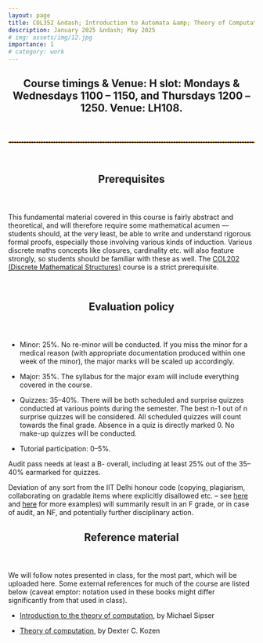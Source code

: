 ```yaml
---
layout: page
title: COL352 &ndash; Introduction to Automata &amp; Theory of Computation
description: January 2025 &ndash; May 2025
# img: assets/img/12.jpg
importance: 1
# category: work
---
```


<header>
	<h2><strong>Course timings &amp; Venue:</strong> <p style="display:inline">H slot: Mondays &amp; Wednesdays 1100 &ndash; 1150, and Thursdays 1200 &ndash; 1250. Venue: LH108.</p></h2>
</header>

<hr style="border: 1px dashed; color: orange" />

<br>

<!-- <header>
    <h2> <strong>What is this course about, and why should I take it?</strong> </h2>
</header>

<p>Logicians will often tell you that the primary raison d'être of logic is to systematically evaluate arguments for deductive validity, or something equally abstruse along those lines. So why should you, a computer scientist, bother with logic at all? Because, as anyone who has ever written a program beyond "Hello, world!" knows, writing code is hard. Writing <em>good</em> code is even harder, and this starts even before we have written any code at all! Are you sure that what you <em>think</em> you want is really what you want? Will your code actually work? How reasonable are the assumptions you have made along the way? These are questions that logic can help you think about in a systematic way.</p>

<p>The objective of this course is to learn fundamental ideas that help us create abstract models of systems in the real world, so we can then ensure that they behave as they should. This course will essentially cover concepts related to how to model complex systems abstractly while making good choices, as well as how to reason about these systems automatically, with a view to formal verification.
</p>

<br> -->

<header>
    <h2 id="prereq"><strong> Prerequisites </strong></h2>
</header>
<p> This fundamental material covered in this course is fairly abstract and theoretical, and will therefore require some mathematical acumen &mdash; students should, at the very least, be able to write and understand rigorous formal proofs, especially those involving various kinds of induction. Various discrete maths concepts like closures, cardinality etc. will also feature strongly, so students should be familiar with these as well. The <a href="https://www.cse.iitd.ac.in/cse/newcurriculum-contents/newcourses.html#COL202" target="_blank">COL202 (Discrete Mathematical Structures)</a> course is a strict prerequisite.
</p>

<br>

<header>
		<h2><strong> Evaluation policy </strong></h2>
</header>
<p>
	<ul>
			<li><p>Minor: 25%. No re-minor will be conducted. If you miss the minor for a medical reason (with appropriate documentation produced within one week of the minor), the major marks will be scaled up accordingly.</p></li> 
			<li><p>Major: 35%. The syllabus for the major exam will include everything covered in the course.</p></li>
			<li><p>Quizzes: 35&ndash;40%. There will be both scheduled and surprise quizzes conducted at various points during the semester. The best n-1 out of n surprise quizzes will be considered. All scheduled quizzes will count towards the final grade. Absence in a quiz is directly marked 0. No make-up quizzes will be conducted.</p></li>
			<li><p>Tutorial participation: 0&ndash;5%. </p></li>
<!--Computed as floor(2*(a/b - number of visits))/2. b will be the maximum number of visits + 1. a will be fixed so that the points for even one visit is non-zero. -->
	</ul>
</p>

<p>Audit pass needs at least a B- overall, including at least 25% out of the 35&ndash;40% earmarked for quizzes.</p>
	
<p>Deviation of any sort from the IIT Delhi honour code (copying, plagiarism, collaborating on gradable items where explicitly disallowed etc. &ndash; see <a href="https://t.ly/jACWG" target="_blank">here</a> and <a href="https://www.cse.iitd.ac.in/~sak/courses/general.html" target="_blank">here</a> for more examples) will summarily result in an F grade, or in case of audit, an NF, and potentially further disciplinary action. </p>

<header>
	<h2><strong> Reference material </strong></h2>
</header>
<p>
	We will follow notes presented in class, for the most part, which will be uploaded here. Some external references for much of the course are listed below (caveat emptor: notation used in these books might differ significantly from that used in class).
</p>
<p>
	<ul> 
		<li><p><a href="https://libcat.iitd.ac.in/cgi-bin/koha/opac-detail.pl?biblionumber=111085" target="_blank">Introduction to the theory of computation</a>, by Michael Sipser</p></li>
		<li><p><a href="https://libcat.iitd.ac.in/cgi-bin/koha/opac-detail.pl?biblionumber=117762" target="_blank">Theory of computation</a>, by Dexter C. Kozen</p></li>
	</ul>
</p>

<!-- <header>
    <h2><strong> Lecture Notes &amp; Reference Material </strong></h2>
</header>
<div class="table-responsive">
<table class="table table-sm table-bordered">
  <thead class="thead-dark">
    <tr>
      <th style="width:150px; text-align:center">Date</th>
      <th style="width:200px; text-align:center">Slides</th>
      <th>References and suggested follow-up reading (if any)</th>
    </tr>
  </thead>
  <tbody>
    <tr>
      <td style="text-align: center; vertical-align: middle;">22 July, 2024</td>
      <td style="text-align: center; vertical-align: middle;"><p><a href="../../assets/pdf/lecnotes/col703-diw24/lec0.pdf" target="_blank">Course policy and introduction</a></p></td>
      <td>
						<p>
								<ul>
										<li><p><a href="https://archive.org/details/ladyortigeran00smul" target="_blank">The Lady or the Tiger</a>, by <a href="https://en.wikipedia.org/wiki/Raymond_Smullyan" target="_blank">Raymond Smullyan</a></p></li>
										<li><p><a href="https://douxnet.weebly.com/uploads/2/0/4/1/20418601/raymond_m._smullyan-to_mock_a_mockingbird_and_other_logic_puzzles__including__an_amazing_adventure_in_combinatory_logic-knopf_1985.pdf" target="_blank">To Mock A Mockingbird</a>, also by Raymond Smullyan</p></li>
								</ul>
						</p>
				</td>
    </tr>
    <tr>
      <td style="text-align: center; vertical-align: middle;">25 July, 2024</td>
      <td style="text-align: center; vertical-align: middle;"><p><a href="../../assets/pdf/lecnotes/col703-diw24/lec0b.pdf" target="_blank">Sets, functions, and relations</a></p></td>
      <td>
						<p>
								<ul>
										<li><p>Chapters 4 and 8 of <a href="https://courses.csail.mit.edu/6.042/spring18/mcs.pdf" target="_blank">Mathematics for Computer Science</a>, by Eric Lehman, F Thomas Leighton, and Albert R Meyer</p></li>
								</ul>
						</p>
				</td>
    </tr>
  <tr>
    <td style="text-align: center; vertical-align: middle;">29 July, 2024</td>
    <td style="text-align: center; vertical-align: middle;"><p><a href="../../assets/pdf/lecnotes/col703-diw24/lec1.pdf" target="_blank">Orderings and induction</a></p></td>
    <td>
				<p>
						<ul>
								<li><p><a href="https://www.sydney.edu.au/content/dam/students/documents/mathematics-learning-centre/mathematical-induction.pdf" target="_blank">Introductory notes on Mathematical Induction</a> by Mary Barnes and Sue Gordon</p></li>
						</ul>
						<ul>
								<li><p>Section 14 in Naive Set theory by Paul Halmos, PDF found <a href="https://github.com/matheusgirola/Halmos-Naive-Set-Theory-OCR-LaTeX-Reedition" target="_blank">here</a> </p></li>
						</ul>
				</p>
		</td>
  </tr>
 <tr>
   <td style="text-align: center; vertical-align: middle;">1 August, 2024</td>
   <td style="text-align: center; vertical-align: middle"><p><a href="../../assets/pdf/lecnotes/col703-diw24/lec2.pdf" target="_blank">Propositional logic</a></p></td>
   <td></td>
 </tr>
 <tr>
   <td style="text-align: center; vertical-align: middle;">5 August, 2024</td>
   <td style="text-align: center; vertical-align: middle"><p><a href="../../assets/pdf/lecnotes/col703-diw24/lec3.pdf" target="_blank">Propositional logic (contd.)</a></p></td>
   <td></td>
 </tr>
 <tr>
   <td style="text-align: center; vertical-align: middle;">8 August, 2024</td>
   <td style="text-align: center; vertical-align: middle"><p><a href="../../assets/pdf/lecnotes/col703-diw24/lec4.pdf" target="_blank">More propositional logic</a></p></td>
   <td>
   	<p><a href="https://ideas.science.uu.nl/logex/#" target="_blank">Here</a> is a link where you can play around with equivalences and normal forms for various expressions. Make sure that you use the English language toggle on the top right if it loads in Dutch. Most of the conversion rules should be easy enough to figure out (they are identities we have covered in class). The only exception is the rule for Equivalence, which is: p &hArr; q iff (p &and; q) &or; (&not;p &and; &not;q).
			</p>
   </td>
 </tr>
 <tr>
   <td style="text-align: center; vertical-align: middle;">12 August, 2024</td>
   <td style="text-align: center; vertical-align: middle"><p><a href="../../assets/pdf/lecnotes/col703-diw24/lec5.pdf" target="_blank">Resolution</a></p></td>
   <td>
   </td>
 </tr>
 <tr>
   <td style="text-align: center; vertical-align: middle;">13 August, 2024</td>
   <td style="text-align: center; vertical-align: middle"><p><a href="../../assets/pdf/lecnotes/col703-diw24/lec6.pdf" target="_blank">The Hilbert system</a></p></td>
   <td>
   </td>
 </tr>
 <tr>
   <td style="text-align: center; vertical-align: middle;">22 August, 2024</td>
   <td style="text-align: center; vertical-align: middle"><p><a href="../../assets/pdf/lecnotes/col703-diw24/lec7.pdf" target="_blank">Completeness for the Hilbert system</a></p></td>
   <td>
			<p><a href="../../assets/pdf/lecnotes/col703-diw24/ref/dtproofs.pdf" target="_blank">Here</a> is a list of proofs you should try to do using the Deduction Theorem. These are fairly fundamental statements and are often useful. Try to do the proofs in order, since some later ones might need you to invoke the ones that came prior.</p>
   	<p><a href="https://ideas.science.uu.nl/logax/" target="_blank">Here</a> is a link where you can play around with proofs in the Hilbert system. Make sure that you use the English language toggle on the top right if it loads in Dutch. The three axioms are called A, B, and C. A and B are the same as our H1 and H2, but axiom C is taken to be (NOT p IMPLIES not q) IMPLIES (q IMPLIES p).</p>
   </td>
 </tr>
 <tr>
   <td style="text-align: center; vertical-align: middle;">29 August, 2024</td>
   <td style="text-align: center; vertical-align: middle"><p><a href="../../assets/pdf/lecnotes/col703-diw24/lec8.pdf" target="_blank">Propositional logic: Wrap up</a></p></td>
   <td>
			<p><a href="https://www.cs.ox.ac.uk/people/james.worrell/lecture08.pdf" target="_blank">This link</a> has an excellent write-up about the Compactness Theorem and the Graph Colouring application.</p>
   	<p><a href="www.murdle.com" target="_blank">Murdle</a> is an excellent, fun way to sharpen your logical inference skills. Try to code up today's Murdle in propositional logic! (You need to come up with the right propositions and the right connectives. This will often require some human meta-reasoning using the given clues.)
			</p>
   </td>
 </tr>
 <tr>
   <td style="text-align: center; vertical-align: middle;">31 August, 2024</td>
   <td style="text-align: center; vertical-align: middle"><p><a href="https://microsoft.github.io/z3guide/playground/Freeform%20Editing/" target="_blank">Z3 Walkthrough</a></p></td>
   <td>
			<p>You can play around with other Z3 exercises <a href="https://systems-rg.github.io/wss23-logic-labs.html" target="_blank">here</a>. Z3 is a solver that primarily tries to solve the Satisfiability problem, which is <a href="https://en.wikipedia.org/wiki/Cook-Levin_theorem" target="_blank">known to be hard</a>. However, the problem is so common across subfields that enterprising computer scientists have come up with inventive ways to solve this problem anyway. Recommended reading related to SAT solving includes <a href="https://en.wikipedia.org/wiki/DPLL_algorithm" target="_blank">the DPLL algorithm</a> (which is related to Resolution) and <a href="https://en.wikipedia.org/wiki/Conflict-Driven_Clause_Learning" target="_blank">Conflict-Driven Clause Learning</a> (which tries to "learn" a satisfying valuation for the given expression). Come talk to me if you're interested in learning more or working on extensions of any of these!
			</p>
   </td>
 </tr>
 <tr>
   <td style="text-align: center; vertical-align: middle;">2 September, 2024</td>
   <td style="text-align: center; vertical-align: middle"><p><a href="../../assets/pdf/lecnotes/col703-diw24/lec9.pdf" target="_blank">First-order logic</a></p></td>
   <td></td>
	</tr>
	<tr>
	   <td style="text-align: center; vertical-align: middle;">5 September, 2024</td>
	   <td style="text-align: center; vertical-align: middle"><p><a href="../../assets/pdf/lecnotes/col703-diw24/lec10.pdf" target="_blank">More first-order logic</a></p></td>
	   <td></td>
	</tr>
	<tr>
	   <td style="text-align: center; vertical-align: middle;">9 September, 2024</td>
	   <td style="text-align: center; vertical-align: middle"><p>Review lecture</p></td>
	   <td></td>
	</tr>
	<tr>
	   <td style="text-align: center; vertical-align: middle;">19 September, 2024</td>
	   <td style="text-align: center; vertical-align: middle"><p><a href="../../assets/pdf/lecnotes/col703-diw24/lec11.pdf" target="_blank">FO: Truth and models</a></p></td>
	   <td>Chapters 21 through 24 of Introduction to Formal Logic by Peter Smith contain many examples.</td>
	</tr>
	<tr>
	   <td style="text-align: center; vertical-align: middle;">23 September, 2024</td>
	   <td style="text-align: center; vertical-align: middle"><p><a href="../../assets/pdf/lecnotes/col703-diw24/lec12.pdf" target="_blank">FO: Normal forms</a></p></td>
	   <td></td>
	</tr>
	<tr>
	   <td style="text-align: center; vertical-align: middle;">26 September, 2024</td>
	   <td style="text-align: center; vertical-align: middle"><p><a href="../../assets/pdf/lecnotes/col703-diw24/lec13.pdf" target="_blank">Unification</a></p></td>
	   <td></td>
	</tr>
	<tr>
	   <td style="text-align: center; vertical-align: middle;">30 September, 2024</td>
	   <td style="text-align: center; vertical-align: middle"><p><a href="../../assets/pdf/lecnotes/col703-diw24/lec14.pdf" target="_blank">Unification and resolution</a></p></td>
	   <td></td>
	</tr>
	<tr>
	   <td style="text-align: center; vertical-align: middle;">3 October, 2024</td>
	   <td style="text-align: center; vertical-align: middle"><p><a href="../../assets/pdf/lecnotes/col703-diw24/lec15.pdf" target="_blank">FO resolution</a></p></td>
	   <td>
					<p><a href="https://www.cs.utexas.edu/~novak/reso.html" target="_blank">This link</a> is an excellent repository of exercises that you can try out to get better both at modelling "real life" statements in FOL, and at performing resolution (to prove the conclusion from the axioms). </p>
					<p>FO Resolution is often used in automated theorem proving. <a href="https://github.com/evhub/pyprover" target="_blank">Here</a> is a nice little implementation in Python. Caveat: Theorem proving using resolution is not complete (why not?), since the rule does not yield a complete proof system for FOL (unlike the PL resolution rule), so you might not be able to prove everything you might want to. </p>
			</td>
	</tr>
	<tr>
	   <td style="text-align: center; vertical-align: middle;">14 October, 2024</td>
	   <td style="text-align: center; vertical-align: middle"><p><a href="../../assets/pdf/lecnotes/col703-diw24/lec16.pdf" target="_blank">FO completeness</a></p></td>
	   <td></td>
	</tr>
	<tr>
	   <td style="text-align: center; vertical-align: middle;">17 October, 2024</td>
	   <td style="text-align: center; vertical-align: middle"><p><a href="../../assets/pdf/lecnotes/col703-diw24/lec17.pdf" target="_blank">FO completeness</a></p></td>
	   <td></td>
	</tr>
	<tr>
	   <td style="text-align: center; vertical-align: middle;">21 October, 2024</td>
	   <td style="text-align: center; vertical-align: middle"><p><a href="../../assets/pdf/lecnotes/col703-diw24/lec18.pdf" target="_blank">Natural deduction for FOL</a></p></td>
	   <td></td>
	</tr>
	<tr>
	   <td style="text-align: center; vertical-align: middle;">24 October, 2024</td>
	   <td style="text-align: center; vertical-align: middle"><p><a href="../../assets/pdf/lecnotes/col703-diw24/lec19.pdf" target="_blank">More natural deduction</a></p></td>
	   <td>
				<p><a href="../../assets/pdf/lecnotes/col703-diw24/ref/ndproofs.pdf" target="_blank">Here</a> is a list of proofs you should try to do using the natural deduction proof system.</p>
				<p><a href="http://arxiv.org/abs/2308.13773" target="_blank">This</a> is a paper that we recently wrote that was accepted at <a href="https://csf2024.ieee-security.org" target="_blank">IEEE CSF 2024</a> showing the (rather nice) NP-completeness for a security system built on top of a positive existential fragment of intuitonistic FOL. <br>
					<a href="https://vaishs.github.io/assets/pdf/jlc2020-tr.pdf" target="_blank">Here</a> is a (perhaps more accessible) older paper that shows algorithms and complexity bounds for various fragments of intuitionistic propositional logic, and essentially points to disjunction as a culprit for the increased complexity of proof search. <br> Come talk to me if you're interested in doing some work along these lines!
				</p>
	   </td>
	</tr>
	<tr>
	   <td style="text-align: center; vertical-align: middle;">28 October, 2024</td>
	   <td style="text-align: center; vertical-align: middle"><p><a href="../../assets/pdf/lecnotes/col703-diw24/lec20.pdf" target="_blank">First-order theories</a></p></td>
	   <td></td>
	</tr>
	<tr>
	   <td style="text-align: center; vertical-align: middle;">4 November, 2024</td>
	   <td style="text-align: center; vertical-align: middle"><p><a href="../../assets/pdf/lecnotes/col703-diw24/lec21.pdf" target="_blank">More about First-order theories</a></p></td>
	   <td></td>
	</tr>
	<tr>
	   <td style="text-align: center; vertical-align: middle;">7 November, 2024</td>
	   <td style="text-align: center; vertical-align: middle"><p><a href="../../assets/pdf/lecnotes/col703-diw24/lec22.pdf" target="_blank">Incompleteness</a></p></td>
	   <td>
				<p><a href="https://www.logicmatters.net/resources/pdfs/godelbook/GodelBookLM.pdf" target="_blank">This book</a> by Peter Smith provides a lovely, concise introduction to G&ouml;del's Incompleteness theorem. The technique is slightly different from the ones in the notes, but it is a thoroughly approachable text.</p>
				<p><a href="https://www.ams.org/notices/200604/fea-franzen.pdf" target="_blank">This</a> very interesting piece by Torkel Franz&eacute;n presents a view of the overall context into which the Incompleteness theorem fits. <a href="https://www.logic.at/goedel2006/files/picsatexhibition.pdf" target="_blank">This</a> cute article by Karl Sigmund describes setting up an <a href="https://www.logic.at/goedel2006/index.php?exhibition" target="_blank">exhibition in Vienna</a> in 2006 on the centenary of G&ouml;del's birth, with a very entertaining tapestry of the history of his life and times. These pieces appeared in the <a href="https://www.ams.org/notices/200604/200604FullIssue.pdf" target="_blank">Notices of the AMS, volume 53, number 4 (A tribute to Kurt G&ouml;del)</a>.
				</p>
	   </td>
	</tr>
	<tr>
	   <td style="text-align: center; vertical-align: middle;">11 November, 2024</td>
	   <td style="text-align: center; vertical-align: middle"><p><a href="../../assets/pdf/lecnotes/col703-diw24/lec23.pdf" target="_blank">Hoare logic</a></p></td>
	   <td>
					<p>
							The original CACM article by Tony Hoare, which introduced Hoare logic can be found <a href="http://sunnyday.mit.edu/16.355/Hoare-CACM-69.pdf" target="_blank">here</a>.
						</p>
					<p>
						<a href="https://dl.acm.org/doi/pdf/10.1007/s00165-019-00501-3" target="_blank">This</a> is a fairly comprehensive survey about Hoare logic, written in 2019 to mark fifty years of the CACM article by Tony Hoare which originally introduced the logic. It gives some history of what had come before, and how Hoare logic applies to various kinds of systems one might want to develop and verify.
						</p>
	   	<p>
						There are a couple of pedagogical tools one can use to learn Hoare logic better. One is <a href="https://haha.mimuw.edu.pl" target="_blank">the HAHA system</a>, developed at the University of Warsaw. Another, which helpfully has an in-browser version, is the <a href="https://formal.kastel.kit.edu/key/download/hoare/" target="_blank">KeY-Hoare</a> tool, developed by folks from Karlsruhe Institute of Technology, Chalmers University of Technology, and TU Darmstadt.
				</p>
	  </td>
	</tr>
	<tr>
	   <td style="text-align: center; vertical-align: middle;">14 November, 2024</td>
	   <td style="text-align: center; vertical-align: middle"><p><a href="../../assets/pdf/lecnotes/col703-diw24/lec24.pdf" target="_blank">Hoare logic, more logic</a></p></td>
	   <td></td>
	</tr>
	</tbody>
</table>
</div> -->


<br>
